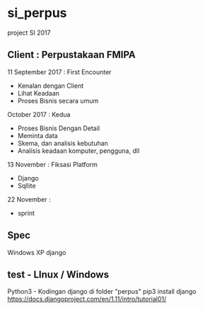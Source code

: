 # si_perpus
project SI 2017

## Client : Perpustakaan FMIPA

11 September 2017 : First Encounter
- Kenalan dengan Client  
- Lihat Keadaan
- Proses Bisnis secara umum

 October 2017 : Kedua
 - Proses Bisnis Dengan Detail
 - Meminta data
 - Skema, dan analisis kebutuhan
 - Analisis keadaan komputer, pengguna, dll

13 November : Fiksasi Platform
 - Django
 - Sqllite

22 November :
 - sprint
 
 ## Spec
 Windows XP
 django
 
 
 ## test - LInux / Windows

Python3 - Kodingan django di folder "perpus"
pip3 install django
https://docs.djangoproject.com/en/1.11/intro/tutorial01/


